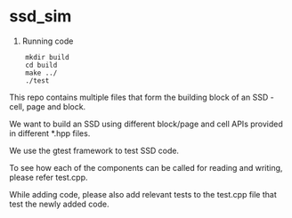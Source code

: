 # ssd_sim

1. Running code

```
	mkdir build
	cd build
	make ../
	./test
```

This repo contains multiple files that form the building block of an SSD - cell, page and block.

We want to build an SSD using different block/page and cell APIs provided in different \*.hpp files.

We use the gtest framework to test SSD code.

To see how each of the components can be called for reading and writing, please refer test.cpp.

While adding code, please also add relevant tests to the test.cpp file that test the newly added code.


